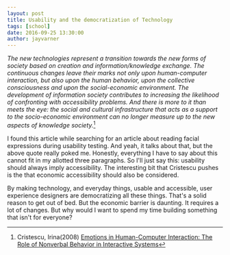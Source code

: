 ```yaml
---
layout: post
title: Usability and the democratization of Technology
tags: [school]
date: 2016-09-25 13:30:00
author: jayvarner
---
```


*The new technologies represent a transition towards the new forms of society based on creation and information/knowledge exchange. The continuous changes leave their marks not only upon human-computer interaction, but also upon the human behavior, upon the collective consciousness and upon the social-economic environment. The development of information society contributes to increasing the likelihood of confronting with accessibility problems. And there is more to it than meets the eye: the social and cultural infrastructure that acts as a support to the socio-economic environment can no longer measure up to the new aspects of knowledge society.*[^article]

[^article]:Cristescu, Irina(2008) [Emotions in Human-Computer Interaction: The Role of Nonverbal Behavior in Interactive Systems](http://revistaie.ase.ro/content/46/S%20-%20Irina%20Cristescu.pdf)

I found this article while searching for an article about reading facial expressions during usability testing. And yeah, it talks about that, but the above quote really poked me. Honestly, everything I have to say about this cannot fit in my allotted three paragraphs. So I'll just say this: usability should always imply accessibility. The interesting bit that Cristescu pushes is the that economic accessibility should also be considered.

By making technology, and everyday things, usable and accessible, user experience designers are democratizing all these things. That's a solid reason to get out of bed. But the economic barrier is daunting. It requires a lot of changes. But why would I want to spend my time building something that isn't for everyone?
